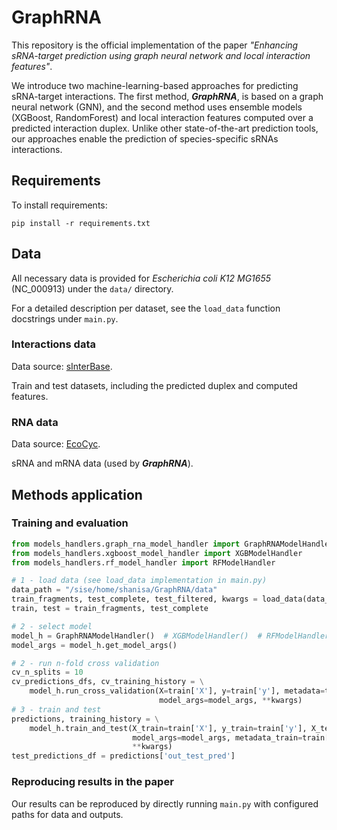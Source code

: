 # GraphRNA
This repository is the official implementation of the paper 
*"Enhancing sRNA-target prediction using graph neural network and local interaction features"*.

We introduce two machine-learning-based approaches for predicting sRNA-target interactions. The first method, ***GraphRNA***, is based on a graph neural network (GNN), and the second method uses ensemble models (XGBoost, RandomForest) and local interaction features computed over a predicted interaction duplex. Unlike other state-of-the-art prediction tools, our approaches enable the prediction of species-specific sRNAs interactions.

## Requirements

To install requirements:

```setup
pip install -r requirements.txt
```

## Data

All necessary data is provided for *Escherichia coli K12 MG1655* (NC_000913) under the `data/` directory.

For a detailed description per dataset, see the `load_data` function docstrings under `main.py`.

### Interactions data
Data source: [sInterBase](https://academic.oup.com/bioinformatics/article/39/4/btad172/7115836).

Train and test datasets, including the predicted duplex and computed features.

### RNA data
Data source: [EcoCyc](https://ecocyc.org/).

sRNA and mRNA data (used by ***GraphRNA***).



## Methods application

### Training and evaluation
```python
from models_handlers.graph_rna_model_handler import GraphRNAModelHandler
from models_handlers.xgboost_model_handler import XGBModelHandler
from models_handlers.rf_model_handler import RFModelHandler

# 1 - load data (see load_data implementation in main.py)  
data_path = "/sise/home/shanisa/GraphRNA/data"
train_fragments, test_complete, test_filtered, kwargs = load_data(data_path=data_path)
train, test = train_fragments, test_complete

# 2 - select model
model_h = GraphRNAModelHandler()  # XGBModelHandler()  # RFModelHandler()
model_args = model_h.get_model_args()

# 2 - run n-fold cross validation
cv_n_splits = 10
cv_predictions_dfs, cv_training_history = \
    model_h.run_cross_validation(X=train['X'], y=train['y'], metadata=train['metadata'], n_splits=cv_n_splits,
                                 model_args=model_args, **kwargs)
# 3 - train and test
predictions, training_history = \
    model_h.train_and_test(X_train=train['X'], y_train=train['y'], X_test=test['X'], y_test=test['y'], 
                           model_args=model_args, metadata_train=train['metadata'], metadata_test=test['metadata'], 
                           **kwargs)
test_predictions_df = predictions['out_test_pred']
```
### Reproducing results in the paper

Our results can be reproduced by directly running `main.py` with configured paths for data and outputs.
